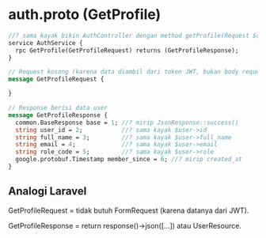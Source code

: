 # auth.proto (GetProfile)

```proto
//? sama kayak bikin AuthController dengan method getProfile(Request $request).
service AuthService {
  rpc GetProfile(GetProfileRequest) returns (GetProfileResponse);
}

// Request kosong (karena data diambil dari token JWT, bukan body request)
message GetProfileRequest { 

}

// Response berisi data user
message GetProfileResponse { 
  common.BaseResponse base = 1; //? mirip JsonResponse::success()
  string user_id = 2;           //? sama kayak $user->id
  string full_name = 3;         //? sama kayak $user->full_name
  string email = 4;             //? sama kayak $user->email
  string role_code = 5;         //? sama kayak $user->role
  google.protobuf.Timestamp member_since = 6; //? mirip created_at
}
```

## Analogi Laravel

GetProfileRequest = tidak butuh FormRequest (karena datanya dari JWT).

GetProfileResponse = return response()->json([...]) atau UserResource.

